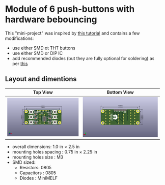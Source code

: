 # Module of 6 push-buttons with hardware bebouncing

This "mini-project" was inspired by [this tutorial](https://soldernerd.com/2014/11/12/switch-debouncing-using-74hc14/) and contains a few modifications:
- use either SMD ot THT buttons
- use either SMD or DIP IC
- add recommended diodes (but they are fully optional for soldering) as per [this](https://my.eng.utah.edu/~cs5780/debouncing.pdf)

## Layout and dimentions


| Top View	| Bottom View |
| ----- | ----- |
| ![Top](images\top.png) | ![Bottom](images\bottom.png) |

- overall dimensions: 1.0 in × 2.5 in
- mounting holes spacing : 0.75 in × 2.25 in
- mounting holes size : M3
- SMD sized:
	- Resistors: 0805
	- Capacitors : 0805
	- Diodes : MiniMELF